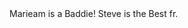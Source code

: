 <!DOCTYPE html>
<html>
<head>
	<meta charset="utf-8">
	<title>Coursera is Cool!</title>
</head>
<body>
Marieam is a Baddie! Steve is the Best fr.
</body>
</html>

